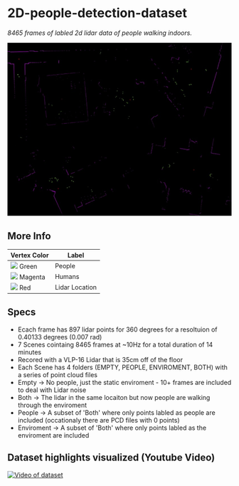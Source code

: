 # 2D-people-detection-dataset
*8465 frames of labled 2d lidar data of people walking indoors.*

<img src="/Poster.jpg">

## More Info

 | Vertex Color | Label |
| -------------- | ------------------------------------------------------------------ |
| ![](https://via.placeholder.com/15/00ff00/000000?text=+) Green  | People |
| ![](https://via.placeholder.com/15/ff00ff/000000?text=+) Magenta | Humans |
| ![](https://via.placeholder.com/15/ff0000/000000?text=+) Red | Lidar Location |

## Specs

- Ecach frame has 897 lidar points for 360 degrees for a resoltuion of 0.40133 degrees (0.007 rad)
- 7 Scenes cointaing 8465 frames at ~10Hz for a total duration of 14 minutes
- Recored with a VLP-16 Lidar that is 35cm off of the floor
- Each Scene has 4 folders (EMPTY, PEOPLE, ENVIROMENT, BOTH) with a series of point cloud files
- Empty -> No people, just the static enviroment - 10+ frames are included to deal with Lidar noise
- Both -> The lidar in the same locaiton but now people are walking through the enviroment
- People -> A subset of 'Both' where only points labled as people are included (occationaly there are PCD files with 0 points)
- Enviroment -> A subset of 'Both' where only points labled as the enviroment are included

## Dataset highlights visualized (Youtube Video)

[![Video of dataset](https://img.youtube.com/vi/cTYTPsMvkPQ/0.jpg)](https://www.youtube.com/watch?v=cTYTPsMvkPQ)
